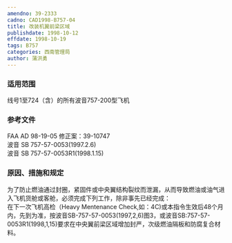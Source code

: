 ```yaml
---
amendno: 39-2333  
cadno: CAD1998-B757-04  
title: 改装机翼前梁区域  
publishdate: 1998-10-12  
effdate: 1998-10-19  
tags: B757  
categories: 西南管理局  
author: 蒲洪勇  
---
```

  
### 适用范围  
线号1至724（含）的所有波音757-200型飞机  
  
<!--more-->  
### 参考文件  
FAA AD 98-19-05 修正案：39-10747  
波音  SB 757-57-0053(1997.2.6)  
波音  SB 757-57-0053R1(1998.1.15)  
  
### 原因、措施和规定  
为了防止燃油通过封圈，紧固件或中央翼结构裂纹而泄漏，从而导致燃油或油气进入飞机货舱或客舱，必须完成下列工作，除非事先已经完成：  
在下一次飞机高检（Heavy Mentenance Check,如：4C)或本指令生效后48个月内，先到为准，按波音SB-757-57-0053(1997,2,6)图3，或波音SB:757-57-0053R1(1998,1,15)要求在中央翼前梁区域增加封严，次级燃油隔板和防腐复合材料。  
